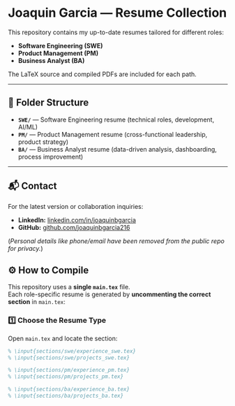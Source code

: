 # Joaquin Garcia — Resume Collection

This repository contains my up-to-date resumes tailored for different roles:  
- **Software Engineering (SWE)**
- **Product Management (PM)**
- **Business Analyst (BA)**

The LaTeX source and compiled PDFs are included for each path.

---

## 📂 Folder Structure
- **`SWE/`** — Software Engineering resume (technical roles, development, AI/ML)
- **`PM/`** — Product Management resume (cross-functional leadership, product strategy)
- **`BA/`** — Business Analyst resume (data-driven analysis, dashboarding, process improvement)

---

## 📬 Contact  
For the latest version or collaboration inquiries:
- **LinkedIn:** [linkedin.com/in/joaquinbgarcia](https://linkedin.com/in/joaquinbgarcia)  
- **GitHub:** [github.com/joaquinbgarcia216](https://github.com/joaquinbgarcia216)  

(*Personal details like phone/email have been removed from the public repo for privacy.*)

## ⚙️ How to Compile

This repository uses a **single `main.tex`** file.  
Each role-specific resume is generated by **uncommenting the correct section** in `main.tex`:

### **1️⃣ Choose the Resume Type**
Open `main.tex` and locate the section:
```latex
% \input{sections/swe/experience_swe.tex}
% \input{sections/swe/projects_swe.tex}

% \input{sections/pm/experience_pm.tex}
% \input{sections/pm/projects_pm.tex}

% \input{sections/ba/experience_ba.tex}
% \input{sections/ba/projects_ba.tex}
